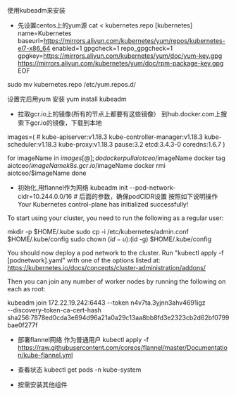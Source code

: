 使用kubeadm来安装

* 先设置centos上的yum源
cat <<EOF > kubernetes.repo
[kubernetes]
name=Kubernetes
baseurl=https://mirrors.aliyun.com/kubernetes/yum/repos/kubernetes-el7-x86_64
enabled=1
gpgcheck=1
repo_gpgcheck=1
gpgkey=https://mirrors.aliyun.com/kubernetes/yum/doc/yum-key.gpg https://mirrors.aliyun.com/kubernetes/yum/doc/rpm-package-key.gpg
EOF

sudo mv kubernetes.repo /etc/yum.repos.d/

设置完后用yum 安装
yum install kubeadm

* 拉取gcr.io上的镜像(所有的节点上都要有这些镜像）
到hub.docker.com上搜索下gcr.io的镜像，下载到本地

images=(  #
kube-apiserver:v1.18.3
kube-controller-manager:v1.18.3
kube-scheduler:v1.18.3
kube-proxy:v1.18.3
pause:3.2
etcd:3.4.3-0
coredns:1.6.7
)

for imageName in ${images[@]} ; do
    docker pull aiotceo/$imageName
    docker tag aiotceo/$imageName k8s.gcr.io/$imageName
    docker rmi aiotceo/$imageName
done

* 初始化,用flannel作为网络
kubeadm init --pod-network-cidr=10.244.0.0/16  # 后面的参数，确保podCIDR设置
按照如下说明操作
Your Kubernetes control-plane has initialized successfully!

To start using your cluster, you need to run the following as a regular user:

  mkdir -p $HOME/.kube
  sudo cp -i /etc/kubernetes/admin.conf $HOME/.kube/config
  sudo chown $(id -u):$(id -g) $HOME/.kube/config

You should now deploy a pod network to the cluster.
Run "kubectl apply -f [podnetwork].yaml" with one of the options listed at:
  https://kubernetes.io/docs/concepts/cluster-administration/addons/

Then you can join any number of worker nodes by running the following on each as root:

kubeadm join 172.22.19.242:6443 --token n4v7ta.3yjnn3ahv4691igz \
    --discovery-token-ca-cert-hash sha256:7878ed0cda3e894d96a21a0a29c13aa8bb8fd3e2323cb2d62bf0799bae0f277f
* 部署flannel网络
作为普通用户
kubectl apply -f https://raw.githubusercontent.com/coreos/flannel/master/Documentation/kube-flannel.yml
* 查看状态
 kubectl get pods -n kube-system
 
* 按需安装其他组件



